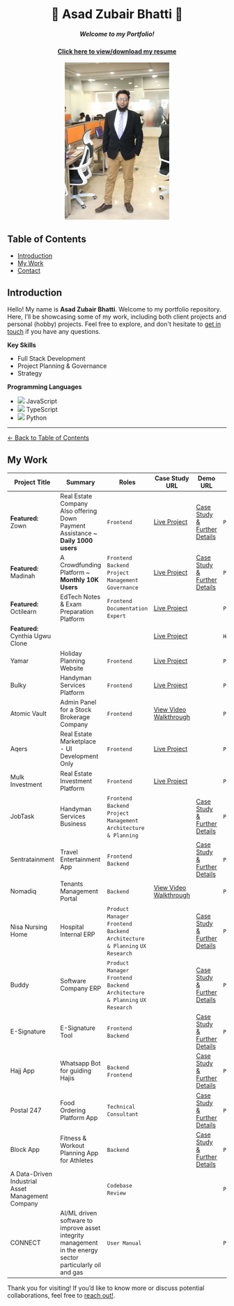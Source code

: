 <!-- 
  Replace `./asad.jpg` with the path or URL to your actual image. 
  If your image is in the root of the repository, you can use `./asad.jpg`.
  If it's hosted elsewhere, use the full URL (e.g., `https://example.com/asad.jpg`).
-->

<h1 align="center">🌟 Asad Zubair Bhatti 🌟</h1>
<h5 align="center">Welcome to my Portfolio!</h5>
<div align="center"><a href="https://drive.google.com/file/d/1tkGrEbgiNbKdo_wv-I5hKbRnn-kpO7HE/view?usp=sharing"><strong>Click here to view/download my resume</strong></a></div><br>
<div align="center">
  <img src="me-with-office-bg.jpeg" alt="Asad Zubair Bhatti" width="240">
</div>

## Table of Contents
- [Introduction](#introduction)
- [My Work](#my-work)
- [Contact](#contact)

## Introduction

Hello! My name is **Asad Zubair Bhatti**. Welcome to my portfolio repository. Here, I’ll be showcasing some of my work, including both client projects and personal (hobby) projects. Feel free to explore, and don't hesitate to [get in touch](mailto:bhatti.asad99@gmail.com) if you have any questions.

**Key Skills**
- Full Stack Development
- Project Planning & Governance
- Strategy

**Programming Languages**
- <img src="https://encrypted-tbn0.gstatic.com/images?q=tbn:ANd9GcQxiL5_UGi2Ft1lCBH-dklG_TIe5kjwRHPEmQ&s" width="20px"> JavaScript
- <img src="https://upload.wikimedia.org/wikipedia/commons/thumb/4/4c/Typescript_logo_2020.svg/1200px-Typescript_logo_2020.svg.png" width="20px"> TypeScript
- <img src="https://encrypted-tbn0.gstatic.com/images?q=tbn:ANd9GcQAojdfiU-YTTglyAywGexed1DmziFkV5v1Yg&s" width="20px"> Python

---

[← Back to Table of Contents](#table-of-contents)
## My Work
| Project Title | Summary | Roles | Case Study URL | Demo URL | Type |
|---------------|-------------|--------|----------------|------------|------|
| **Featured:** Zown | Real Estate Company Also offering Down Payment Assistance ~ **Daily 1000 users** | `Frontend` | [Live Project](https://zown.ca/) | [Case Study & Further Details](docs/zown.md) | `Professional` |
| **Featured:** Madinah | A Crowdfunding Platform ~ **Monthly 10K Users** | `Frontend` `Backend` `Project Management` `Governance` | [Live Project](https://madinah.com/) | [Case Study & Further Details](docs/madinah.md) | `Professional` |
| **Featured:** Octilearn | EdTech Notes & Exam Preparation Platform | `Frontend` `Documentation Expert` | [Live Project](https://octilearn.com/) |  | `Professional` |
| **Featured:** Cynthia Ugwu Clone | | | [Live Project](https://cynthiagwu-clone-2.vercel.app/) |  | `Hobby` |
| Yamar | Holiday Planning Website | `Frontend` | [Live Project](https://yamar.vercel.app/)  |  | `Professional` |
| Bulky | Handyman Services Platform | `Frontend` | [Live Project](https://bulky-peach.vercel.app/) |  | `Professional` |
| Atomic Vault | Admin Panel for a Stock Brokerage Company | `Frontend` | [View Video Walkthrough](https://www.loom.com/share/053e8a6b2f0c48b3927d62ea57230963) |  | `Professional` |
| Aqers | Real Estate Marketplace - UI Development Only | `Frontend` | [Live Project](https://aqers.vercel.app/) |  | `Professional` |
| Mulk Investment | Real Estate Investment Platform | `Frontend` | [Live Project](https://mulk-investment.vercel.app/) |  | `Professional` |
| JobTask | Handyman Services Business | `Frontend` `Backend` `Project Management` `Architecture & Planning` |   | [Case Study & Further Details](docs/jobtask.md) | `Professional` |
| Sentratainment | Travel Entertainment App | `Frontend` `Backend` |   | [Case Study & Further Details](docs/sentratainment.md) | `Professional` |
| Nomadiq | Tenants Management Portal | `Backend` |  [View Video Walkthrough](https://drive.google.com/file/d/1zVA-jtxaXmz7v1rM996F0MFZmm7JTSQ1/preview) |   | `Professional` |
| Nisa Nursing Home | Hospital Internal ERP | `Product Manager` `Frontend` `Backend` `Architecture & Planning` `UX Research` |   | [Case Study & Further Details](docs/nisa-erp.md) | `Professional` |
| Buddy | Software Company ERP |  `Product Manager` `Frontend` `Backend` `Architecture & Planning` `UX Research` |   | [Case Study & Further Details](docs/buddy.md) | `Professional` |
| E-Signature | E-Signature Tool | `Frontend` `Backend` |   | [Case Study & Further Details](docs/esig.md) | `Professional` |
| Hajj App | Whatsapp Bot for guiding Hajis | `Backend` `Frontend` |  | [Case Study & Further Details](docs/hajj.md) | `Professional` |
| Postal 247 | Food Ordering Platform App | `Technical Consultant` |  | [Case Study & Further Details](docs/postal-247.md) | `Professional` |
| Block App | Fitness & Workout Planning App for Athletes | `Backend` |  |  [Case Study & Further Details](docs/block.md)  | `Professional` |
| A Data-Driven Industrial Asset Management Company |  | `Codebase Review` |  |  | `Professional` |
| CONNECT | AI/ML driven software to improve asset integrity management in the energy sector particularly oil and gas | `User Manual ` |  |  | `Professional` |

Thank you for visiting! 
If you’d like to know more or discuss potential collaborations, feel free to [reach out!](mailto:bhatti.asad99@gmail.com).
